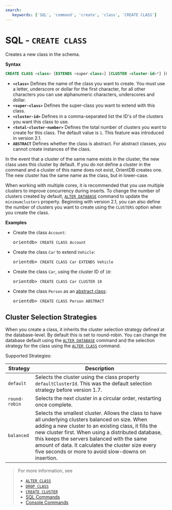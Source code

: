 ```yaml
---
search:
   keywords: ['SQL', 'command', 'create', 'class', 'CREATE CLASS']
---
```


# SQL - `CREATE CLASS`

Creates a new class in the schema.

**Syntax**

```sql
CREATE CLASS <class> [EXTENDS <super-class>] [CLUSTER <cluster-id>*] [CLUSTERS <total-cluster-number>] [ABSTRACT]
```

- **`<class>`** Defines the name of the class you want to create.  You must use a letter, underscore or dollar for the first character, for all other characters you can use alphanumeric characters, underscores and dollar.
- **`<super-class>`** Defines the super-class you want to extend with this class.
- **`<cluster-id>`**  Defines in a comma-separated list the ID's of the clusters you want this class to use.
- **`<total-cluster-number>`** Defines the total number of clusters you want to create for this class.  The default value is `1`.  This feature was introduced in version 2.1.
- **`ABSTRACT`** Defines whether the class is abstract.  For abstract classes, you cannot create instances of the class.


In the event that a cluster of the same name exists in the cluster, the new class uses this cluster by default.  If you do not define a cluster in the command and a cluster of this name does not exist, OrientDB creates one.  The new cluster has the same name as the class, but in lower-case.

When working with multiple cores, it is recommended that you use multiple clusters to improve concurrency during inserts.  To change the number of clusters created by default, [`ALTER DATABASE`](SQL-Alter-Database.md) command to update the `minimumclusters` property.  Beginning with version 2.1, you can also define the number of clusters you want to create using the `CLUSTERS` option when you create the class.


**Examples**

- Create the class `Account`:

  <pre>
  orientdb> <code class="lang-sql userinput">CREATE CLASS Account</code>
  </pre>

- Create the class `Car` to extend `Vehicle`:

  <pre>
  orientdb> <code class="lang-sql userinput">CREATE CLASS Car EXTENDS Vehicle</code>
  </pre>

- Create the class `Car`, using the cluster ID of `10`:

  <pre>
  orientdb> <code class="lang-sql userinput">CREATE CLASS Car CLUSTER 10</code>
  </pre>

- Create the class `Person` as an [abstract class](../Concepts.md#abstract-class):

  <pre>
  orientdb> <code class="lang-sql userinput">CREATE CLASS Person ABSTRACT</code>
  </pre>


## Cluster Selection Strategies

When you create a class, it inherits the cluster selection strategy defined at the database-level.  By default this is set to round-robin.  You can change the database default using the [`ALTER DATABASE`](SQL-Alter-Database.md) command and the selection strategy for the class using the [`ALTER CLASS`](SQL-Alter-Class.md) command.

Supported Strategies:

| Strategy | Description |
|---|---|
| `default` | Selects the cluster using the class property `defaultClusterId`.  This was the default selection strategy before version 1.7.|
| `round-robin` | Selects the next cluster in a circular order, restarting once complete. |
| `balanced` | Selects the smallest cluster.  Allows the class to have all underlying clusters balanced on size.  When adding a new cluster to an existing class, it fills the new cluster first.  When using a distributed database, this keeps the servers balanced with the same amount of data.  It calculates the cluster size every five seconds or more to avoid slow-downs on insertion.|

>For more information, see
>
>- [`ALTER CLASS`](SQL-Alter-Class.md)
>- [`DROP CLASS`](SQL-Drop-Class.md)
>- [`CREATE CLUSTER`](SQL-Create-Cluster.md)
>- [SQL Commands](SQL.md)
>- [Console Commands](../console/Console-Commands.md)

